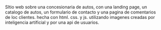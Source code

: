 SItio web sobre una concesionaria de autos, con una landing page, un catalogo de autos, un formulario de contacto y una pagina de comentarios de loc clientes.
hecha con html. css. y js.
utilizando imagenes creadas por inteligencia artificial y por una api de usuarios.
